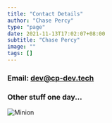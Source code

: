 ```yaml
---
title: "Contact Details"
author: "Chase Percy"
type: "page"
date: 2021-11-13T17:02:07+08:00
subtitle: "Chase Percy"
image: ""
tags: []
---
```


### Email: [dev@cp-dev.tech](mailto:dev@cp-dev.tech)
### Other stuff one day...
![Minion](https://octodex.github.com/images/minion.png)

